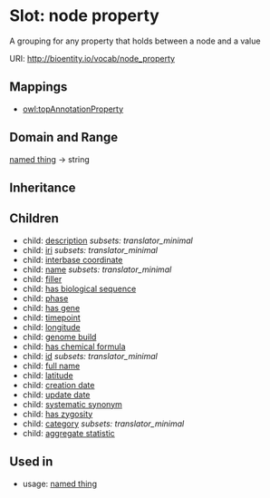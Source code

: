 # Slot: node property


A grouping for any property that holds between a node and a value

URI: http://bioentity.io/vocab/node_property
## Mappings

 * [owl:topAnnotationProperty](http://purl.obolibrary.org/obo/owl_topAnnotationProperty)
## Domain and Range

[named thing](NamedThing.md) -> string
## Inheritance

## Children

 *  child: [description](description.md) *subsets: translator_minimal*
 *  child: [iri](iri.md) *subsets: translator_minimal*
 *  child: [interbase coordinate](interbase_coordinate.md)
 *  child: [name](name.md) *subsets: translator_minimal*
 *  child: [filler](filler.md)
 *  child: [has biological sequence](has_biological_sequence.md)
 *  child: [phase](phase.md)
 *  child: [has gene](has_gene.md)
 *  child: [timepoint](timepoint.md)
 *  child: [longitude](longitude.md)
 *  child: [genome build](genome_build.md)
 *  child: [has chemical formula](has_chemical_formula.md)
 *  child: [id](id.md) *subsets: translator_minimal*
 *  child: [full name](full_name.md)
 *  child: [latitude](latitude.md)
 *  child: [creation date](creation_date.md)
 *  child: [update date](update_date.md)
 *  child: [systematic synonym](systematic_synonym.md)
 *  child: [has zygosity](has_zygosity.md)
 *  child: [category](category.md) *subsets: translator_minimal*
 *  child: [aggregate statistic](aggregate_statistic.md)
## Used in

 *  usage: [named thing](NamedThing.md)
